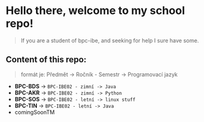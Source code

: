# Hello there, welcome to my school repo! 
> If you are a student of bpc-ibe, and seeking for help I sure have some.

## Content of this repo:
 > formát je: Předmět -> Ročník - Semestr -> Programovací jazyk
- **BPC-BDS** -> `BPC-IBE02 - zimní -> Java`
- **BPC-AKR** -> `BPC-IBE02 - zimní -> Python`
- **BPC-SOS** -> `BPC-IBE02 - letní -> linux stuff`
- **BPC-TIN** -> `BPC-IBE02 - letní -> Java`
- comingSoonTM